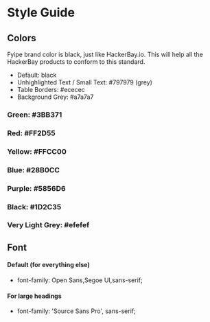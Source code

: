 # Style Guide

## Colors

Fyipe brand color is black, just like HackerBay.io. This will help all the HackerBay products to conform to this standard. 

- Default: black
- Unhighlighted Text / Small Text: #797979 (grey)
- Table Borders: #ececec
- Background Grey: #a7a7a7


### Green: #3BB371
### Red: #FF2D55
### Yellow: #FFCC00
### Blue: #28B0CC
### Purple: #5856D6
### Black: #1D2C35
### Very Light Grey: #efefef

## Font

#### Default (for everything else)
- font-family: Open Sans,Segoe UI,sans-serif;

#### For large headings
- font-family: 'Source Sans Pro', sans-serif;